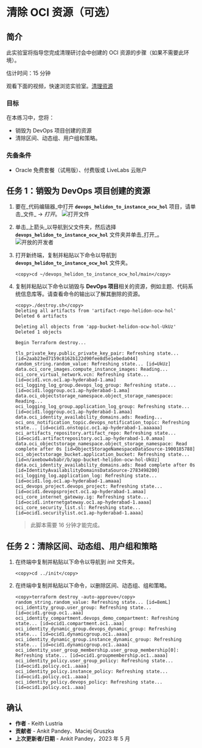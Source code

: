 # 清除 OCI 资源（可选）

## 简介

此实验室将指导您完成清理研讨会中创建的 OCI 资源的步骤（如果不需要此环境）。

估计时间：15 分钟

观看下面的视频，快速浏览实验室。[清理资源](videohub:1_cyuzrf2g)

### 目标

在本练习中，您将：

*   销毁为 DevOps 项目创建的资源
*   清除区间、动态组、用户组和策略。

### 先备条件

*   Oracle 免费套餐（试用版）、付费版或 LiveLabs 云账户

## 任务 1：销毁为 DevOps 项目创建的资源

1.  要在_代码编辑器_中打开 **`devops_helidon_to_instance_ocw_hol`** 项目，请单击_文件_ -> _打开_。 ![打开文件](images/open-file.png)
    
2.  单击_上箭头_以导航到父文件夹，然后选择 **`devops_helidon_to_instance_ocw_hol`** 文件夹并单击_打开_。 ![开放的开发者](images/open-devops.png)
    
3.  打开新终端，复制并粘贴以下命令以导航到 **`devops_helidon_to_instance_ocw_hol`** 文件夹。
    
        <copy>cd ~/devops_helidon_to_instance_ocw_hol/main</copy>
        
4.  复制并粘贴以下命令以销毁与 **DevOps 项目**相关的资源，例如主题、代码系统信息库等。请查看命令的输出以了解其删除的资源。
    
        <copy>./destroy.sh</copy>
        Deleting all artifacts from 'artifact-repo-helidon-ocw-hol'
        Deleted 6 artifacts
        
        Deleting all objects from 'app-bucket-helidon-ocw-hol-UkUz'
        Deleted 1 objects
        
        Begin Terraform destroy...
        
        tls_private_key.public_private_key_pair: Refreshing state... [id=2aab23ed7159c8162b122d90fee8d5e1ebeda044]
        random_string.random_value: Refreshing state... [id=UkUz]
        data.oci_core_images.compute_instance_images: Reading...
        oci_core_virtual_network.vcn: Refreshing state... [id=ocid1.vcn.oc1.ap-hyderabad-1.ama]
        oci_logging_log_group.devops_log_group: Refreshing state... [id=ocid1.loggroup.oc1.ap-hyderabad-1.ama]
        data.oci_objectstorage_namespace.object_storage_namespace: Reading...
        oci_logging_log_group.application_log_group: Refreshing state... [id=ocid1.loggroup.oc1.ap-hyderabad-1.amaa]
        data.oci_identity_availability_domains.ads: Reading...
        oci_ons_notification_topic.devops_notification_topic: Refreshing state... [id=ocid1.onstopic.oc1.ap-hyderabad-1.aaaaaa]
        oci_artifacts_repository.artifact_repo: Refreshing state... [id=ocid1.artifactrepository.oc1.ap-hyderabad-1.0.amaa]
        data.oci_objectstorage_namespace.object_storage_namespace: Read complete after 0s [id=ObjectStorageNamespaceDataSource-1900185788]
        oci_objectstorage_bucket.application_bucket: Refreshing state... [id=n/axebow4vbabr/b/app-bucket-helidon-ocw-hol-UkUz]
        data.oci_identity_availability_domains.ads: Read complete after 0s [id=IdentityAvailabilityDomainsDataSource-2783498200]
        oci_logging_log.application_log: Refreshing state... [id=ocid1.log.oc1.ap-hyderabad-1.amaaa]
        oci_devops_project.devops_project: Refreshing state... [id=ocid1.devopsproject.oc1.ap-hyderabad-1.amaa]
        oci_core_internet_gateway.ig: Refreshing state... [id=ocid1.internetgateway.oc1.ap-hyderabad-1.aaaa]
        oci_core_security_list.sl: Refreshing state... [id=ocid1.securitylist.oc1.ap-hyderabad-1.aaaa]
        
    
    > 此脚本需要 16 分钟才能完成。
    

## 任务 2：清除区间、动态组、用户组和策略

1.  在终端中复制并粘贴以下命令以导航到 _init_ 文件夹。
    
        <copy>cd ../init</copy>
        
2.  在终端中复制并粘贴以下命令，以删除区间、动态组、组和策略。
    
        <copy>terraform destroy -auto-approve</copy>
        random_string.random_value: Refreshing state... [id=8emL]
        oci_identity_group.user_group: Refreshing state... [id=ocid1.group.oc1..aaa]
        oci_identity_compartment.devops_demo_compartment: Refreshing state... [id=ocid1.compartment.oc1..aaa]
        oci_identity_dynamic_group.devops_dynamic_group: Refreshing state... [id=ocid1.dynamicgroup.oc1..aaaa]
        oci_identity_dynamic_group.instance_dynamic_group: Refreshing state... [id=ocid1.dynamicgroup.oc1..aaaa]
        oci_identity_user_group_membership.user_group_membership[0]: Refreshing state... [id=ocid1.groupmembership.oc1..aaaa]
        oci_identity_policy.user_group_policy: Refreshing state... [id=ocid1.policy.oc1..aaaa]
        oci_identity_policy.instance_policy: Refreshing state... [id=ocid1.policy.oc1..aaaa]
        oci_identity_policy.devops_policy: Refreshing state... [id=ocid1.policy.oc1..aaa]
        

## 确认

*   **作者** - Keith Lustria
*   **贡献者** - Ankit Pandey、Maciej Gruszka
*   **上次更新者/日期** - Ankit Pandey，2023 年 5 月